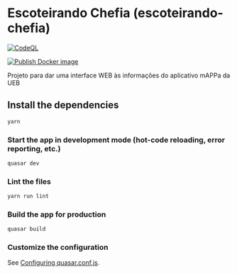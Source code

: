 # Escoteirando Chefia (escoteirando-chefia)

[![CodeQL](https://github.com/guionardo/escoteirando-chefia/actions/workflows/codeql-analysis.yml/badge.svg)](https://github.com/guionardo/escoteirando-chefia/actions/workflows/codeql-analysis.yml)

[![Publish Docker image](https://github.com/guionardo/escoteirando-chefia/actions/workflows/mappa-proxy-docker.yml/badge.svg)](https://github.com/guionardo/escoteirando-chefia/actions/workflows/mappa-proxy-docker.yml)

Projeto para dar uma interface WEB às informações do aplicativo mAPPa da UEB

## Install the dependencies
```bash
yarn
```

### Start the app in development mode (hot-code reloading, error reporting, etc.)
```bash
quasar dev
```

### Lint the files
```bash
yarn run lint
```

### Build the app for production
```bash
quasar build
```

### Customize the configuration
See [Configuring quasar.conf.js](https://v1.quasar.dev/quasar-cli/quasar-conf-js).
